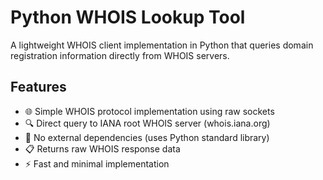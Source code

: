 # Python WHOIS Lookup Tool

A lightweight WHOIS client implementation in Python that queries domain registration information directly from WHOIS servers.

## Features

- 🌐 Simple WHOIS protocol implementation using raw sockets
- 🔍 Direct query to IANA root WHOIS server (whois.iana.org)
- 🚀 No external dependencies (uses Python standard library)
- 📋 Returns raw WHOIS response data
- ⚡ Fast and minimal implementation
